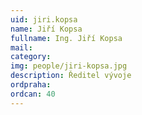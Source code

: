 ```yaml
---
uid: jiri.kopsa
name: Jiří Kopsa
fullname: Ing. Jiří Kopsa
mail: 
category: 
img: people/jiri-kopsa.jpg
description: Ředitel vývoje
ordpraha: 
ordcan: 40
---
```




